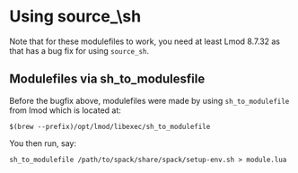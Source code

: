# Using source_\sh

Note that for these modulefiles to work, you need at least Lmod 8.7.32 as that has a bug fix for
using `source_sh`.

## Modulefiles via sh_to_modulesfile

Before the bugfix above, modulefiles were made by using `sh_to_modulefile` from lmod which is located at:
```
$(brew --prefix)/opt/lmod/libexec/sh_to_modulefile
```

You then run, say:
```
sh_to_modulefile /path/to/spack/share/spack/setup-env.sh > module.lua
```
